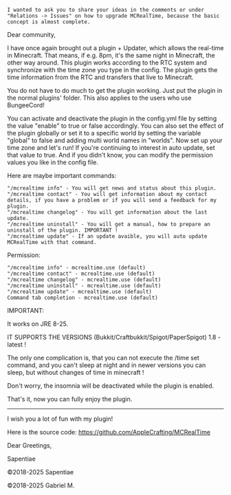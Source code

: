 

    I wanted to ask you to share your ideas in the comments or under "Relations -> Issues" on how to upgrade MCRealTime, because the basic concept is almost complete.



Dear community,



I have once again brought out a plugin + Updater, which allows the real-time in Minecraft. That means, if e.g. 8pm, it's the same night in Minecraft, the other way around. This plugin works according to the RTC system and synchronize with the time zone you type in the config. The plugin gets the time information from the RTC and transfers that live to Minecraft.



You do not have to do much to get the plugin working. Just put the plugin in the normal plugins' folder. This also applies to the users who use BungeeCord!





You can activate and deactivate the plugin in the config.yml file by setting the value "enable" to true or false accordingly. You can also set the effect of the plugin globally or set it to a specific world by setting the variable "global" to false and adding multi world names in "worlds". Now set up your time zone and let's run! If you're continuing to interest in auto update, set that value to true. And if you didn't know, you can modify the permission values you like in the config file.





Here are maybe important commands:



    "/mcrealtime info" - You will get news and status about this plugin.
    "/mcrealtime contact" - You will get information about my contact details, if you have a problem or if you will send a feedback for my plugin.
    "/mcrealtime changelog" - You will get information about the last update.
    "/mcrealtime uninstall" - You will get a manual, how to prepare an uninstall of the plugin. IMPORTANT !
    "/mcrealtime update" - If an update avaible, you will auto update MCRealTime with that command.



Permission:

    "/mcrealtime info" - mcrealtime.use (default)
    "/mcrealtime contact" - mcrealtime.use (default)
    "/mcrealtime changelog" - mcrealtime.use (default)
    "/mcrealtime uninstall" - mcrealtime.use (default)
    "/mcrealtime update" - mcrealtime.use (default)
    Command tab completion - mcrealtime.use (default)

IMPORTANT:



It works on JRE 8-25.



IT SUPPORTS THE VERSIONS (Bukkit/Craftbukkit/Spigot/PaperSpigot) 1.8 - latest !



The only one complication is, that you can not execute the /time set <time> </time>command, and you can't sleep at night and in newer versions you can sleep, but without changes of time in minecraft !

Don't worry, the insomnia will be deactivated while the plugin is enabled.



That's it, now you can fully enjoy the plugin.



_______________________________________________________________


I wish you a lot of fun with my plugin!

Here is the source code: https://github.com/AppleCrafting/MCRealTime



Dear Greetings,



Sapentiae



©2018-2025 Sapentiae



©2018-2025 Gabriel M.
